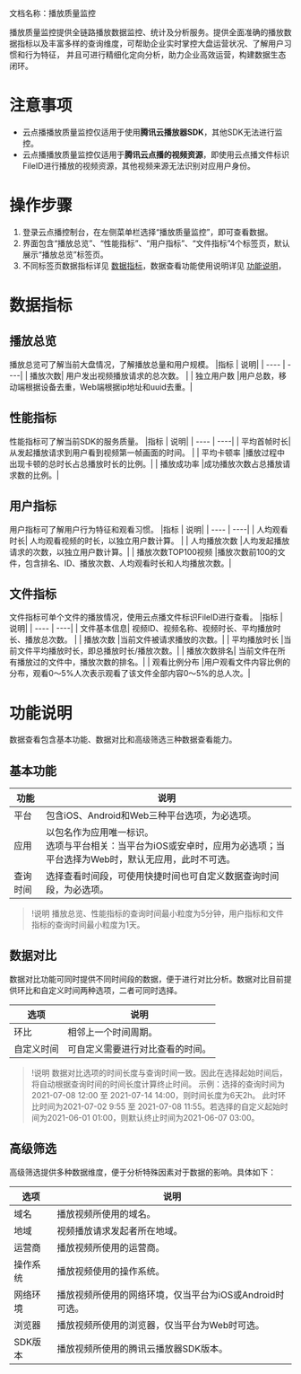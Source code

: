 文档名称：播放质量监控

播放质量监控提供全链路播放数据监控、统计及分析服务。提供全面准确的播放数据指标以及丰富多样的查询维度，可帮助企业实时掌控大盘运营状况、了解用户习惯和行为特征，
并且可进行精细化定向分析，助力企业高效运营，构建数据生态闭环。

# 注意事项
* 云点播播放质量监控仅适用于使用**腾讯云播放器SDK**，其他SDK无法进行监控。
* 云点播播放质量监控仅适用于**腾讯云点播的视频资源**，即使用云点播文件标识FileID进行播放的视频资源，其他视频来源无法识别对应用户身份。

# 操作步骤
1. 登录云点播控制台，在左侧菜单栏选择“播放质量监控”，即可查看数据。
2. 界面包含“播放总览”、“性能指标”、“用户指标”、“文件指标”4个标签页，默认展示“播放总览”标签页。
3. 不同标签页数据指标详见 [数据指标](下面对应标题)，数据查看功能使用说明详见 [功能说明](下面的标题)，


# 数据指标
## 播放总览
播放总览可了解当前大盘情况，了解播放总量和用户规模。
|指标   | 说明|
| ----  | ----| 
| 播放次数| 用户发出视频播放请求的总次数。 |
| 独立用户数 |用户总数，移动端根据设备去重，Web端根据ip地址和uuid去重。|

## 性能指标
性能指标可了解当前SDK的服务质量。
|指标   | 说明|
| ----  | ----| 
| 平均首帧时长| 从发起播放请求到用户看到视频第一帧画面的时间。 |
| 平均卡顿率 |播放过程中出现卡顿的总时长占总播放时长的比例。|
| 播放成功率 |成功播放次数占总播放请求数的比例。|

## 用户指标
用户指标可了解用户行为特征和观看习惯。
|指标   | 说明|
| ----  | ----| 
| 人均观看时长| 人均观看视频的时长，以独立用户数计算。 |
| 人均播放次数 |人均发起播放请求的次数，以独立用户数计算。|
| 播放次数TOP100视频 |播放次数前100的文件，包含排名、ID、播放次数、人均观看时长和人均播放次数。|


## 文件指标
文件指标可单个文件的播放情况，使用云点播文件标识FileID进行查看。
|指标   | 说明|
| ----  | ----| 
| 文件基本信息| 视频ID、视频名称、视频时长、平均播放时长、播放总次数。 |
| 播放次数 |当前文件被请求播放的次数。|
| 平均播放时长 |当前文件平均播放时长，即总播放时长/播放次数。|
| 播放次数排名| 当前文件在所有播放过的文件中，播放次数的排名。|
| 观看比例分布 |用户观看文件内容比例的分布，观看0～5%人次表示观看了该文件全部内容0～5%的总人次。|


# 功能说明
数据查看包含基本功能、数据对比和高级筛选三种数据查看能力。

## 基本功能
|功能   | 说明|
| ----  | ----| 
| 平台  | 包含iOS、Android和Web三种平台选项，为必选项。 |
| 应用  | 以包名作为应用唯一标识。 <br>选项与平台相关：当平台为iOS或安卓时，应用为必选项；当平台选择为Web时，默认无应用，此时不可选。|
| 查询时间  | 选择查看时间段，可使用快捷时间也可自定义数据查询时间段，为必选项。| 

> !说明
> 播放总览、性能指标的查询时间最小粒度为5分钟，用户指标和文件指标的查询时间最小粒度为1天。

## 数据对比
数据对比功能可同时提供不同时间段的数据，便于进行对比分析。数据对比目前提供环比和自定义时间两种选项，二者可同时选择。

|选项   | 说明|
| ----  | ----| 
| 环比  | 相邻上一个时间周期。|
| 自定义时间  | 可自定义需要进行对比查看的时间。|

> !说明
> 数据对比选项的时间长度与查询时间一致。因此在选择起始时间后，将自动根据查询时间的时间长度计算终止时间。
> 示例：选择的查询时间为2021-07-08 12:00  至 2021-07-14 14:00，则时间长度为6天2h。
> 此时环比时间为2021-07-02 9:55 至 2021-07-08 11:55。若选择的自定义起始时间为2021-06-01 01:00，则默认终止时间为2021-06-07 03:00。


## 高级筛选
高级筛选提供多种数据维度，便于分析特殊因素对于数据的影响。具体如下：

|选项   | 说明|
| ----  | ----| 
| 域名  | 播放视频所使用的域名。|
| 地域 | 视频播放请求发起者所在地域。|
| 运营商  |播放视频所使用的运营商。| 
| 操作系统  | 播放视频使用的操作系统。|
| 网络环境 | 播放视频所使用的网络环境，仅当平台为iOS或Android时可选。|
| 浏览器  | 播放视频所使用的浏览器，仅当平台为Web时可选。| 
| SDK版本  | 播放视频所使用的腾讯云播放器SDK版本。|
